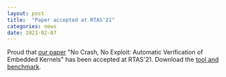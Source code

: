 ```yaml
---
layout: post
title:  "Paper accepted at RTAS'21"
categories: news
date: 2021-02-07
---
```

Proud that [our paper][nutshell] "No Crash, No Exploit: Automatic Verification of Embedded Kernels" has been accepted at RTAS'21. Download the [tool and benchmark](https://github.com/binsec/rtas2021_artifact).

[nutshell]: new/publication/1970/01/01/nutshell-rtas-21.html
